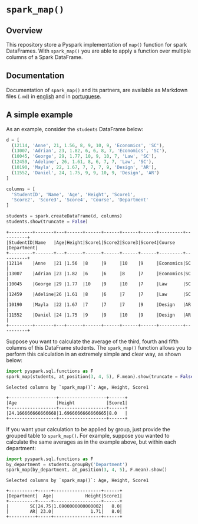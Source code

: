 # `spark_map()`
## Overview
This repository store a Pyspark implementation of `map()` function for spark DataFrames. With `spark_map()` you are able to apply a function over multiple columns of a Spark DataFrame. 

## Documentation
Documentation of `spark_map()` and its partners, are available as Markdown files (`.md`) in [english](https://github.com/pedropark99/spark_map/tree/main/doc/english) and in [portuguese](https://github.com/pedropark99/spark_map/tree/main/doc/portuguese).

## A simple example
As an example, consider the `students` DataFrame below:

```python
d = [
  (12114, 'Anne', 21, 1.56, 8, 9, 10, 9, 'Economics', 'SC'),
  (13007, 'Adrian', 23, 1.82, 6, 6, 8, 7, 'Economics', 'SC'),
  (10045, 'George', 29, 1.77, 10, 9, 10, 7, 'Law', 'SC'),
  (12459, 'Adeline', 26, 1.61, 8, 6, 7, 7, 'Law', 'SC'),
  (10190, 'Mayla', 22, 1.67, 7, 7, 7, 9, 'Design', 'AR'),
  (11552, 'Daniel', 24, 1.75, 9, 9, 10, 9, 'Design', 'AR')
]

columns = [
  'StudentID', 'Name', 'Age', 'Height', 'Score1',
  'Score2', 'Score3', 'Score4', 'Course', 'Department'
]

students = spark.createDataFrame(d, columns)
students.show(truncate = False)
```

```
+---------+-------+---+------+------+------+------+------+---------+----------+
|StudentID|Name   |Age|Height|Score1|Score2|Score3|Score4|Course   |Department|
+---------+-------+---+------+------+------+------+------+---------+----------+
|12114    |Anne   |21 |1.56  |8     |9     |10    |9     |Economics|SC        |
|13007    |Adrian |23 |1.82  |6     |6     |8     |7     |Economics|SC        |
|10045    |George |29 |1.77  |10    |9     |10    |7     |Law      |SC        |
|12459    |Adeline|26 |1.61  |8     |6     |7     |7     |Law      |SC        |
|10190    |Mayla  |22 |1.67  |7     |7     |7     |9     |Design   |AR        |
|11552    |Daniel |24 |1.75  |9     |9     |10    |9     |Design   |AR        |
+---------+-------+---+------+------+------+------+------+---------+----------+
```

Suppose you want to calculate the average of the third, fourth and fifth columns of this DataFrame students. The `spark_map()` function allows you to perform this calculation in an extremely simple and clear way, as shown below:

```python
import pyspark.sql.functions as F
spark_map(students, at_position(3, 4, 5), F.mean).show(truncate = False)
```

```
Selected columns by `spark_map()`: Age, Height, Score1

+------------------+------------------+------+
|Age               |Height            |Score1|
+------------------+------------------+------+
|24.166666666666668|1.6966666666666665|8.0   |
+------------------+------------------+------+
```


If you want your calculation to be applied by group, just provide the grouped table to `spark_map()`. For example, suppose you wanted to calculate the same averages as in the example above, but within each department:

```python
import pyspark.sql.functions as F
by_department = students.groupBy('Department')
spark_map(by_department, at_position(3, 4, 5), F.mean).show()
```

```
Selected columns by `spark_map()`: Age, Height, Score1

+----------+-----+------------------+------+
|Department|  Age|            Height|Score1|
+----------+-----+------------------+------+
|        SC|24.75|1.6900000000000002|   8.0|
|        AR| 23.0|              1.71|   8.0|
+----------+-----+------------------+------+
```



